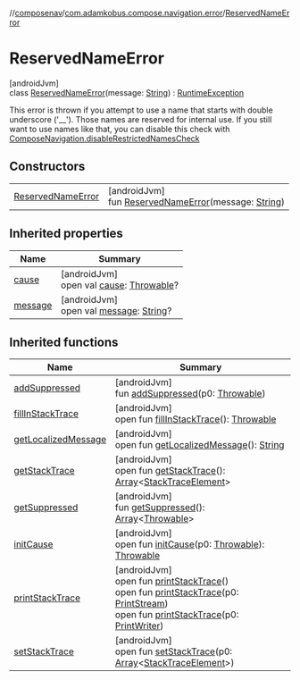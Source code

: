 //[composenav](../../../index.md)/[com.adamkobus.compose.navigation.error](../index.md)/[ReservedNameError](index.md)

# ReservedNameError

[androidJvm]\
class [ReservedNameError](index.md)(message: [String](https://kotlinlang.org/api/latest/jvm/stdlib/kotlin/-string/index.html)) : [RuntimeException](https://developer.android.com/reference/kotlin/java/lang/RuntimeException.html)

This error is thrown if you attempt to use a name that starts with double underscore ('__'). Those names are reserved for internal use. If you still want to use names like that, you can disable this check with [ComposeNavigation.disableRestrictedNamesCheck](../../com.adamkobus.compose.navigation/-compose-navigation/disable-restricted-names-check.md)

## Constructors

| | |
|---|---|
| [ReservedNameError](-reserved-name-error.md) | [androidJvm]<br>fun [ReservedNameError](-reserved-name-error.md)(message: [String](https://kotlinlang.org/api/latest/jvm/stdlib/kotlin/-string/index.html)) |

## Inherited properties

| Name | Summary |
|---|---|
| [cause](index.md#-654012527%2FProperties%2F-1047480006) | [androidJvm]<br>open val [cause](index.md#-654012527%2FProperties%2F-1047480006): [Throwable](https://kotlinlang.org/api/latest/jvm/stdlib/kotlin/-throwable/index.html)? |
| [message](index.md#1824300659%2FProperties%2F-1047480006) | [androidJvm]<br>open val [message](index.md#1824300659%2FProperties%2F-1047480006): [String](https://kotlinlang.org/api/latest/jvm/stdlib/kotlin/-string/index.html)? |

## Inherited functions

| Name | Summary |
|---|---|
| [addSuppressed](index.md#282858770%2FFunctions%2F-1047480006) | [androidJvm]<br>fun [addSuppressed](index.md#282858770%2FFunctions%2F-1047480006)(p0: [Throwable](https://kotlinlang.org/api/latest/jvm/stdlib/kotlin/-throwable/index.html)) |
| [fillInStackTrace](index.md#-1102069925%2FFunctions%2F-1047480006) | [androidJvm]<br>open fun [fillInStackTrace](index.md#-1102069925%2FFunctions%2F-1047480006)(): [Throwable](https://kotlinlang.org/api/latest/jvm/stdlib/kotlin/-throwable/index.html) |
| [getLocalizedMessage](index.md#1043865560%2FFunctions%2F-1047480006) | [androidJvm]<br>open fun [getLocalizedMessage](index.md#1043865560%2FFunctions%2F-1047480006)(): [String](https://kotlinlang.org/api/latest/jvm/stdlib/kotlin/-string/index.html) |
| [getStackTrace](index.md#2050903719%2FFunctions%2F-1047480006) | [androidJvm]<br>open fun [getStackTrace](index.md#2050903719%2FFunctions%2F-1047480006)(): [Array](https://kotlinlang.org/api/latest/jvm/stdlib/kotlin/-array/index.html)&lt;[StackTraceElement](https://developer.android.com/reference/kotlin/java/lang/StackTraceElement.html)&gt; |
| [getSuppressed](index.md#672492560%2FFunctions%2F-1047480006) | [androidJvm]<br>fun [getSuppressed](index.md#672492560%2FFunctions%2F-1047480006)(): [Array](https://kotlinlang.org/api/latest/jvm/stdlib/kotlin/-array/index.html)&lt;[Throwable](https://kotlinlang.org/api/latest/jvm/stdlib/kotlin/-throwable/index.html)&gt; |
| [initCause](index.md#-418225042%2FFunctions%2F-1047480006) | [androidJvm]<br>open fun [initCause](index.md#-418225042%2FFunctions%2F-1047480006)(p0: [Throwable](https://kotlinlang.org/api/latest/jvm/stdlib/kotlin/-throwable/index.html)): [Throwable](https://kotlinlang.org/api/latest/jvm/stdlib/kotlin/-throwable/index.html) |
| [printStackTrace](index.md#-1769529168%2FFunctions%2F-1047480006) | [androidJvm]<br>open fun [printStackTrace](index.md#-1769529168%2FFunctions%2F-1047480006)()<br>open fun [printStackTrace](index.md#1841853697%2FFunctions%2F-1047480006)(p0: [PrintStream](https://developer.android.com/reference/kotlin/java/io/PrintStream.html))<br>open fun [printStackTrace](index.md#1175535278%2FFunctions%2F-1047480006)(p0: [PrintWriter](https://developer.android.com/reference/kotlin/java/io/PrintWriter.html)) |
| [setStackTrace](index.md#2135801318%2FFunctions%2F-1047480006) | [androidJvm]<br>open fun [setStackTrace](index.md#2135801318%2FFunctions%2F-1047480006)(p0: [Array](https://kotlinlang.org/api/latest/jvm/stdlib/kotlin/-array/index.html)&lt;[StackTraceElement](https://developer.android.com/reference/kotlin/java/lang/StackTraceElement.html)&gt;) |
